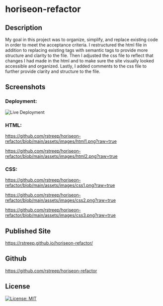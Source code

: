 # horiseon-refactor

## Description

My goal in this project was to organize, simplify, and replace existing code in order to meet the acceptance criteria. I restructured the html file in addition to replacing existing tags with semantic tags to provide more structure and clarity to the file. Then I adjusted the css file to reflect that changes I had made in the html and to make sure the site visually looked accessible and organized. Lastly, I added comments to the css file to further provide clarity and structure to the file.

## Screenshots

### Deployment:

![Live Deployment](assets/images/live-deployment.png)

### HTML:

https://github.com/rstreep/horiseon-refactor/blob/main/assets/images/html1.png?raw=true

https://github.com/rstreep/horiseon-refactor/blob/main/assets/images/html2.png?raw=true

### CSS:

https://github.com/rstreep/horiseon-refactor/blob/main/assets/images/css1.png?raw=true

https://github.com/rstreep/horiseon-refactor/blob/main/assets/images/css2.png?raw=true

https://github.com/rstreep/horiseon-refactor/blob/main/assets/images/css3.png?raw=true

## Published Site

https://rstreep.github.io/horiseon-refactor/

## Github

https://github.com/rstreep/horiseon-refactor

## License

[![License: MIT](https://img.shields.io/badge/License-MIT-yellow.svg)](https://opensource.org/licenses/MIT)

